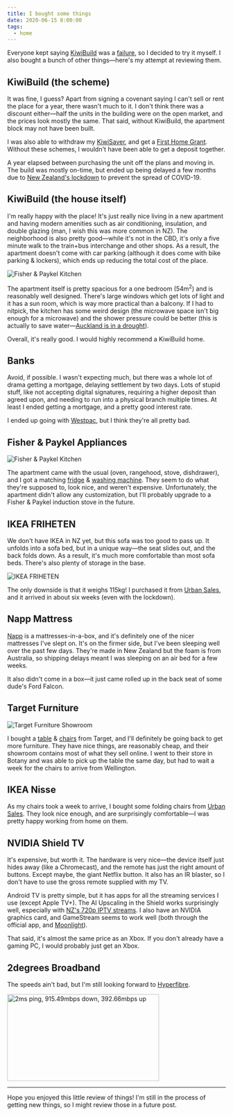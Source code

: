 ```yaml
---
title: I bought some things
date: 2020-06-15 8:00:00
tags:
  - home
---
```


Everyone kept saying [KiwiBuild](https://www.kiwibuild.govt.nz/) was a [failure](https://twitter.com/NZNationalParty/status/1208635781516025858), so I decided to try it myself. I also bought a bunch of other things—here's my attempt at reviewing them.

## KiwiBuild (the scheme)

It was fine, I guess? Apart from signing a covenant saying I can't sell or rent the place for a year, there wasn't much to it. I don't think there was a discount either—half the units in the building were on the open market, and the prices look mostly the same. That said, without KiwiBuild, the apartment block may not have been built.

I was also able to withdraw my [KiwiSaver](https://kaingaora.govt.nz/home-ownership/kiwisaver-first-home-withdrawal/), and get a [First Home Grant](https://kaingaora.govt.nz/home-ownership/first-home-grant/). Without these schemes, I wouldn't have been able to get a deposit together.

A year elapsed between purchasing the unit off the plans and moving in. The build was mostly on-time, but ended up being delayed a few months due to [New Zealand's lockdown](https://shorthand.radionz.co.nz/coronavirus-timeline/index.html) to prevent the spread of COVID-19.

## KiwiBuild (the house itself)

I'm really happy with the place! It's just really nice living in a new apartment and having modern amenities such as air conditioning, insulation, and double glazing (man, I wish this was more common in NZ). The neighborhood is also pretty good—while it's not in the CBD, it's only a five minute walk to the train+bus interchange and other shops. As a result, the apartment doesn't come with car parking (although it does come with bike parking & lockers), which ends up reducing the total cost of the place.

![Fisher & Paykel Kitchen](/images/house.jpg)

The apartment itself is pretty spacious for a one bedroom (54m<sup>2</sup>) and is reasonably well designed. There's large windows which get lots of light and it has a sun room, which is way more practical than a balcony. If I had to nitpick, the kitchen has some weird design (the microwave space isn't big enough for a microwave) and the shower pressure could be better (this is actually to save water—[Auckland is in a drought](https://aucklandwatersupply.co.nz/)).

Overall, it's really good. I would highly recommend a KiwiBuild home.

## Banks

Avoid, if possible. I wasn't expecting much, but there was a whole lot of drama getting a mortgage, delaying settlement by two days. Lots of stupid stuff, like not accepting digital signatures, requiring a higher deposit than agreed upon, and needing to run into a physical branch multiple times. At least I ended getting a mortgage, and a pretty good interest rate.

I ended up going with [Westpac](https://westpac.co.nz), but I think they're all pretty bad.

## Fisher & Paykel Appliances

![Fisher & Paykel Kitchen](/images/fisher-paykel.jpg)

The apartment came with the usual (oven, rangehood, stove, dishdrawer), and I got a matching [fridge](https://www.fisherpaykel.com/nz/kitchen/fridges-freezers/fridges/activesmartfridge-635mm-bottom-freezer-403l-5.RF402BRGX6.html) & [washing machine](https://www.fisherpaykel.com/nz/laundry/washing-machines/front-loaders/fabricsmart-8-0kg.WH8060F1.html). They seem to do what they're supposed to, look nice, and weren't expensive. Unfortunately, the apartment didn't allow any customization, but I'll probably upgrade to a Fisher & Paykel induction stove in the future.

## IKEA FRIHETEN

We don't have IKEA in NZ yet, but this sofa was too good to pass up. It unfolds into a sofa bed, but in a unique way—the seat slides out, and the back folds down. As a result, it's much more comfortable than most sofa beds. There's also plenty of storage in the base. 

![IKEA FRIHETEN](/images/ikea-friheten.jpg)

The only downside is that it weighs 115kg! I purchased it from [Urban Sales](https://www.urbansales.co.nz/ikea-friheten-three-seat-sofa-bed-skiftebo-dark-grey), and it arrived in about six weeks (even with the lockdown).

## Napp Mattress

[Napp](https://napp.co.nz/) is a mattresses-in-a-box, and it's definitely one of the nicer mattresses I've slept on. It's on the firmer side, but I've been sleeping well over the past few days. They're made in New Zealand but the foam is from Australia, so shipping delays meant I was sleeping on an air bed for a few weeks.

It also didn't come in a box—it just came rolled up in the back seat of some dude's Ford Falcon.

## Target Furniture

![Target Furniture Showroom](/images/target-furniture.jpg)

I bought a [table](https://www.targetfurniture.co.nz/veno-1500-extension-table) & [chairs](https://www.targetfurniture.co.nz/dining/furniture/chairs/liva-dining-chair-dark-grey) from Target, and I'll definitely be going back to get more furniture. They have nice things, are reasonably cheap, and their showroom contains most of what they sell online. I went to their store in Botany and was able to pick up the table the same day, but had to wait a week for the chairs to arrive from Wellington.

## IKEA Nisse

As my chairs took a week to arrive, I bought some folding chairs from [Urban Sales](https://www.urbansales.co.nz/ikea-nisse-folding-chair-black). They look nice enough, and are surprisingly comfortable—I was pretty happy working from home on them.

## NVIDIA Shield TV

It's expensive, but worth it. The hardware is very nice—the device itself just hides away (like a Chromecast), and the remote has just the right amount of buttons. Except maybe, the giant Netflix button. It also has an IR blaster, so I don't have to use the gross remote supplied with my TV.

Android TV is pretty simple, but it has apps for all the streaming services I use (except Apple TV+). The AI Upscaling in the Shield works surprisingly well, especially with [NZ's 720p IPTV streams](https://www.matthuisman.nz/2018/12/how-to-live-nz-iptv-channels-on-android.html). I also have an NVIDIA graphics card, and GameStream seems to work well (both through the official app, and [Moonlight](https://moonlight-stream.org/)).

That said, it's almost the same price as an Xbox. If you don't already have a gaming PC, I would probably just get an Xbox.

## 2degrees Broadband

The speeds ain't bad, but I'm still looking forward to [Hyperfibre](https://hyperfibre.chorus.co.nz/).

<img class="speedtest" alt="2ms ping, 915.49mbps down, 392.66mbps up" src="https://www.speedtest.net/result/9602841682.png" />

<style>
  img.speedtest {
    width: 350px !important;
    height: 200px !important;
  }
</style>

---

Hope you enjoyed this little review of things! I'm still in the process of getting new things, so I might review those in a future post.
